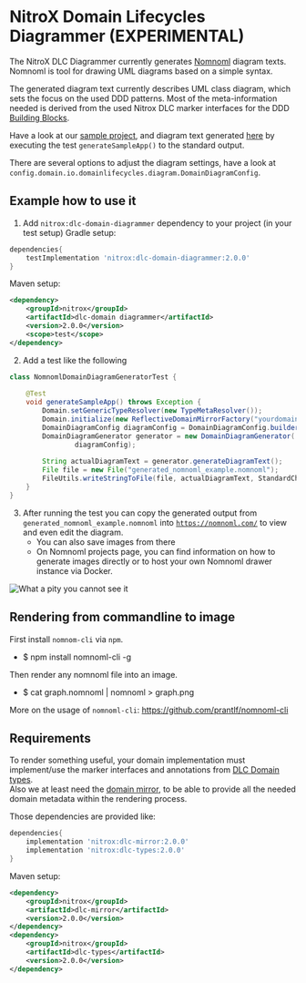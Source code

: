 # NitroX Domain Lifecycles Diagrammer (EXPERIMENTAL)

The NitroX DLC Diagrammer currently generates [Nomnoml](https://nomnoml.com/) diagram texts.
Nomnoml is tool for drawing UML diagrams based on a simple syntax. 

The generated diagram text currently describes UML class diagram, which sets the focus on the used DDD patterns.
Most of the meta-information needed is derived from the used Nitrox DLC marker interfaces for the DDD [Building Blocks](./readme_building_blocks.md). 

Have a look at our [sample project](./dlc-sample), and diagram text generated [here](./dlc-domain-diagrammer/src/test/java/nomnoml/generator/NomnomlDomainDiagramGeneratorTest.java) 
by executing the test `generateSampleApp()` to the standard output. 

There are several options to adjust the diagram settings, have a look at `config.domain.io.domainlifecycles.diagram.DomainDiagramConfig`.

## Example how to use it

1. Add `nitrox:dlc-domain-diagrammer` dependency to your project (in your test setup)
Gradle setup:
```Groovy
dependencies{
    testImplementation 'nitrox:dlc-domain-diagrammer:2.0.0'
}
```

Maven setup:
```XML
<dependency>
    <groupId>nitrox</groupId>
    <artifactId>dlc-domain diagrammer</artifactId>
    <version>2.0.0</version>
    <scope>test</scope>
</dependency>
```

2. Add a test like the following
```Java
class NomnomlDomainDiagramGeneratorTest {
    
    @Test
    void generateSampleApp() throws Exception {
        Domain.setGenericTypeResolver(new TypeMetaResolver());
        Domain.initialize(new ReflectiveDomainMirrorFactory("yourdomain"));
        DomainDiagramConfig diagramConfig = DomainDiagramConfig.builder().withContextPackageName("yourdomain").build();
        DomainDiagramGenerator generator = new DomainDiagramGenerator(
                diagramConfig);
        
        String actualDiagramText = generator.generateDiagramText();
        File file = new File("generated_nomnoml_example.nomnoml");
        FileUtils.writeStringToFile(file, actualDiagramText, StandardCharsets.UTF_8);
    }
} 
```
3. After running the test you can copy the generated output from `generated_nomnoml_example.nomnoml` into [`https://nomnoml.com/`](https://nomnoml.com/) to view and even edit the diagram.
    - You can also save images from there
    - On Nomnoml projects page, you can find information on how to generate images directly or to host your own Nomnoml drawer instance via Docker.

![What a pity you cannot see it](documentation/resources/images/sample_diagram.png "Nomnoml based DDD class diagram")

## Rendering from commandline to image

First install `nomnom-cli` via `npm`.
- $ npm install nomnoml-cli -g

Then render any nomnoml file into an image.
- $ cat graph.nomnoml | nomnoml > graph.png

More on the usage of `nomnoml-cli`: https://github.com/prantlf/nomnoml-cli

## Requirements

To render something useful, your domain implementation must implement/use the marker interfaces and annotations from [DLC Domain types](./dlc-types).  
Also we at least need the [domain mirror](./dlc-mirror), to be able to provide all the needed domain metadata within the rendering process.

Those dependencies are provided like:
```Groovy
dependencies{
    implementation 'nitrox:dlc-mirror:2.0.0'
    implementation 'nitrox:dlc-types:2.0.0'
}
```

Maven setup:
```XML
<dependency>
    <groupId>nitrox</groupId>
    <artifactId>dlc-mirror</artifactId>
    <version>2.0.0</version>
</dependency>
<dependency>
    <groupId>nitrox</groupId>
    <artifactId>dlc-types</artifactId>
    <version>2.0.0</version>
</dependency>
```
